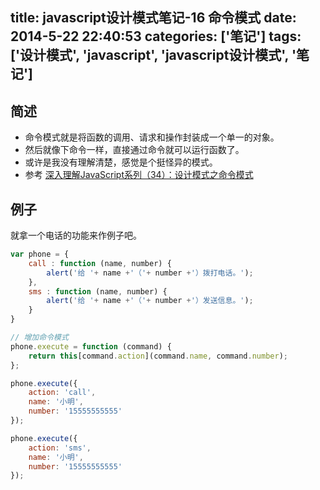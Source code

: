 title: javascript设计模式笔记-16 命令模式
date: 2014-5-22 22:40:53
categories: ['笔记']
tags: ['设计模式', 'javascript', 'javascript设计模式', '笔记']
---

## 简述
* 命令模式就是将函数的调用、请求和操作封装成一个单一的对象。
* 然后就像下命令一样，直接通过命令就可以运行函数了。
* 或许是我没有理解清楚，感觉是个挺怪异的模式。
* 参考 [深入理解JavaScript系列（34）：设计模式之命令模式](http://www.cnblogs.com/TomXu/archive/2012/03/08/2358593.html)

## 例子
就拿一个电话的功能来作例子吧。

<!-- more -->

```javascript
var phone = {
    call : function (name, number) {
        alert('给 '+ name +'（'+ number +'）拨打电话。');
    },
    sms : function (name, number) {
        alert('给 '+ name +'（'+ number +'）发送信息。');
    }
}

// 增加命令模式
phone.execute = function (command) {
    return this[command.action](command.name, command.number);
};

phone.execute({
    action: 'call',
    name: '小明',
    number: '15555555555'
});

phone.execute({
    action: 'sms',
    name: '小明',
    number: '15555555555'
});
```
